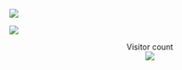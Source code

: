 ![]([https://media0.giphy.com/media/3otPorWLQJq5GmHRtu/giphy.gif](https://media4.giphy.com/media/bGgsc5mWoryfgKBx1u/giphy.gif?cid=ecf05e476qva8ml5jdbw08rv19p8roxc5xoosasvnh5zf297&rid=giphy.gif&ct=g))

<a href=#><img src="[contributions.svg](https://raw.githubusercontent.com/insolitum/insolitum/main/contributions.svg)"></a>

<p align="center"> 
  Visitor count<br>
  <img src="https://profile-counter.glitch.me/dumaaas/count.svg" />
</p>
